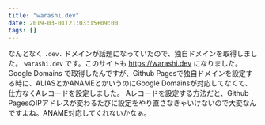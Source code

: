 ```yaml
---
title: "warashi.dev"
date: 2019-03-01T21:03:15+09:00
tags: []
---
```


なんとなく `.dev.` ドメインが話題になっていたので、独自ドメインを取得しました。
`warashi.dev` です。このサイトも https://warashi.dev になりました。
Google Domains で取得したんですが、Github Pagesで独自ドメインを設定する時に、ALIASとかANAMEとかいうのにGoogle Domainsが対応してなくて、仕方なくAレコードを設定しました。
Aレコードを設定する方法だと、Github PagesのIPアドレスが変わるたびに設定をやり直さなきゃいけないので大変なんですよね。ANAME対応してくれないかなぁ。
